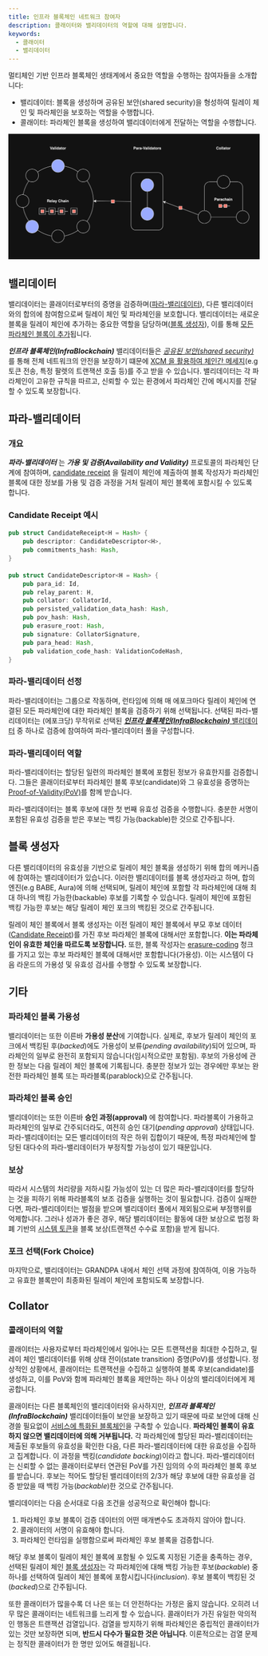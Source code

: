 ```yaml
---
title: 인프라 블록체인 네트워크 참여자
description: 콜래이터와 밸리데이터의 역할에 대해 설명합니다. 
keywords:
  - 콜래이터
  - 밸리데이터
---
```


멀티체인 기반 인프라 블록체인 생태계에서 중요한 역할을 수행하는 참여자들을 소개합니다:
- 밸리데이터: 블록을 생성하며 공유된 보안(shared security)을 형성하여 릴레이 체인 및 파라체인을 보호하는 역할을 수행합니다.
- 콜래이터: 파라체인 블록을 생성하여 밸리데이터에게 전달하는 역할을 수행합니다.

![네트워크 참여자](/media/images/docs/infrablockchain/learn/architecture/network-participants.png)

## 밸리데이터

밸리데이터는 콜래이터로부터의 증명을 검증하며([파라-밸리데이터](#파라-밸리데이터)), 다른 밸리데이터와의 합의에 참여함으로써 릴레이 체인 및 파라체인을 보호합니다. 밸리데이터는 새로운 블록을 릴레이 체인에 추가하는 중요한 역할을 담당하며([블록 생성자](#블록-생성자)), 
이를 통해 [모든 파라체인 블록이 추가](./architecture.md#파라체인-프로토콜)됩니다.

 ***인프라 블록체인(InfraBlockchain)*** 밸리데이터들은 *[공유된 보안(shared security)](./architecture.md#공유된-보안shared-security)* 를 통해 전체 네트워크의 안전을 보장하기 떄문에 [XCM 을 활용하여 체인간 메세지](../xcm/xcm.md)(e.g 토큰 전송, 특정 팔렛의 트랜잭션 호출 등)를 주고 받을 수 있습니다. 밸리데이터는 각 파라체인이 고유한 규칙을 따르고, 신뢰할 수 있는 환경에서 파라체인 간에 메시지를 전달할 수 있도록 보장합니다.

## 파라-밸리데이터

### 개요

**_파라-밸리데이터_** 는 ***가용 및 검증(Availability and Validity)*** 프로토콜의 파라체인 단계에 참여하며, [candidate receipt](https://github.com/InfraBlockchain/infrablockchain-substrate/blob/822bc6c9706774a98122eb432f412b871a98a4bd/infrablockspace/primitives/src/v6/mod.rs#L521) 을 릴레이 체인에 제출하여 블록 작성자가 파라체인 블록에 대한 정보를 가용 및 검증 과정을 거처 릴레이 체인 블록에 포함시킬 수 있도록 합니다.

### Candidate Receipt 예시
```rust
pub struct CandidateReceipt<H = Hash> {
	pub descriptor: CandidateDescriptor<H>,
	pub commitments_hash: Hash,
}

pub struct CandidateDescriptor<H = Hash> {
	pub para_id: Id,
	pub relay_parent: H,
	pub collator: CollatorId,
	pub persisted_validation_data_hash: Hash,
	pub pov_hash: Hash,
	pub erasure_root: Hash,
	pub signature: CollatorSignature,
	pub para_head: Hash,
	pub validation_code_hash: ValidationCodeHash,
}
```
### 파라-밸리데이터 선정

파라-밸리데이터는 그룹으로 작동하며, 런타임에 의해 매 에포크마다 릴레이 체인에 연결된 모든 파라체인에 대한 파라체인 블록을 검증하기 위해 선택됩니다. 선택된 파라-밸리데이터는 (에포크당) 무작위로 선택된  [***인프라 블록체인(InfraBlockchain)*** 밸리데이터](./network-participants.md#밸리데이터) 중 하나로 검증에 참여하여 파라-밸리데이터 풀을 구성합니다.

### 파라-밸리데이터 역할

파라-밸리데이터는 할당된 일련의 파라체인 블록에 포함된 정보가 유효한지를 검증합니다. 그들은 콜래이터로부터 파라체인 블록 후보(candidate)와 그 유효성을 증명하는 [Proof-of-Validity(PoV)](https://github.com/InfraBlockchain/infrablockchain-substrate/blob/822bc6c9706774a98122eb432f412b871a98a4bd/cumulus/primitives/core/src/lib.rs#L155)를 함께 받습니다.

파라-밸리데이터는 블록 후보에 대한 첫 번째 유효성 검증을 수행합니다. 충분한 서명이 포함된 유효성 검증을 받은 후보는 백킹 가능(backable)한 것으로 간주됩니다.

## 블록 생성자

다른 밸리데이터의 유효성을 기반으로 릴레이 체인 블록을 생성하기 위해 합의 메커니즘에 참여하는 밸리데이터가 있습니다. 이러한 밸리데이터를 블록 생성자라고 하며, 합의 엔진(e.g BABE, Aura)에 의해 선택되며, 릴레이 체인에 포함할 각 파라체인에 대해 최대 하나의 백킹 가능한(backable) 후보를 기록할 수 있습니다. 릴레이 체인에 포함된 백킹 가능한 후보는 해당 릴레이 체인 포크의 백킹된 것으로 간주됩니다.

릴레이 체인 블록에서 블록 생성자는 이전 릴레이 체인 블록에서 부모 후보 데이터([Candidate Receipt](./network-participants.md#candidate-receipt-예시))를 가진 후보 파라체인 블록에 대해서만 포함합니다. **이는 파라체인이 유효한 체인을 따르도록 보장합니다.** 또한, 블록 작성자는 [erasure-coding](https://wiki.polkadot.network/docs/learn-parachains-protocol#erasure-codes) 청크를 가지고 있는 후보 파라체인 블록에 대해서만 포함합니다(가용성). 이는 시스템이 다음 라운드의 가용성 및 유효성 검사를 수행할 수 있도록 보장합니다.

## 기타

### 파라체인 블록 가용성

밸리데이터는 또한 이른바 **가용성 분산**에 기여합니다. 실제로, 후보가 릴레이 체인의 포크에서 백킹된 후(_backed_)에도 가용성이 보류(_pending availability_)되어 있으며, 파라체인의 일부로 완전히 포함되지 않습니다(임시적으로만 포함됨). 후보의 가용성에 관한 정보는 다음 릴레이 체인 블록에 기록됩니다. 충분한 정보가 있는 경우에만 후보는 완전한 파라체인 블록 또는 파라블록(parablock)으로 간주됩니다.

### 파라체인 블록 승인

밸리데이터는 또한 이른바 **승인 과정(approval)** 에 참여합니다. 파라블록이 가용하고 파라체인의 일부로 간주되더라도, 여전히 승인 대기(_pending approval_) 상태입니다. 파라-밸리데이터는 모든 밸리데이터의 작은 하위 집합이기 때문에, 특정 파라체인에 할당된 대다수의 파라-밸리데이터가 부정직할 가능성이 있기 때문입니다. 

### 보상

따라서 시스템의 처리량을 저하시킬 가능성이 있는 더 많은 파라-밸리데이터를 할당하는 것을 피하기 위해 파라블록의 보조 검증을 실행하는 것이 필요합니다.
검증이 실패한다면, 파라-밸리데이터는 벌점을 받으며 밸리데이터 풀에서 제외됨으로써 부정행위를 억제합니다. 그러나 성과가 좋은 경우, 해당 밸리데이터는 활동에 대한 보상으로 법정 화폐 기반의 [시스템 토큰](../protocol/system-token.md)을 블록 보상(트랜잭션 수수료 포함)을 받게 됩니다.

### 포크 선택(Fork Choice)

마지막으로, 밸리데이터는 GRANDPA 내에서 체인 선택 과정에 참여하여, 이용 가능하고 유효한 블록만이 최종화된 릴레이 체인에 포함되도록 보장합니다.

## Collator

### 콜래이터의 역할

콜래이터는 사용자로부터 파라체인에서 일어나는 모든 트랜잭션을 최대한  수집하고, 릴레이 체인 밸리데이터를 위해 상태 전이(state transition) 증명(PoV)를 생성합니다. 정상적인 상황에서, 콜래이터는 트랜잭션을 수집하고 실행하여 블록 후보(candidate)를 생성하고, 이를 PoV와 함께 파라체인 블록을 제안하는 하나 이상의 밸리데이터에게 제공합니다.

콜래이터는 다른 블록체인의 밸리데이터와 유사하지만, ***인프라 블록체인(InfraBlockchain)*** 밸리데이터들이 보안을 보장하고 있기 때문에 따로 보안에 대해 신경쓸 필요없이 [서비스에 특화된 블록체인](../../service-chains/README.md)을 구축할 수 있습니다. **파라체인 블록이 유효하지 않으면 밸리데이터에 의해 거부됩니다.** 각 파라체인에 할당된 파라-밸리데이터는 제출된 후보들의 유효성을 확인한 다음, 다른 파라-밸리데이터에 대한 유효성을 수집하고 집계합니다. 이 과정을 백킹(*candidate backing*)이라고 합니다. 파라-밸리데이터는 신뢰할 수 없는 콜래이터로부터 연관된 PoV를 가진 임의의 수의 파라체인 블록 후보를 받습니다. 후보는 적어도 할당된 밸리데이터의 2/3가 해당 후보에 대한 유효성을 검증 받았을 때 백킹 가능(_backable_)한 것으로 간주됩니다.

밸리데이터는 다음 순서대로 다음 조건을 성공적으로 확인해야 합니다:

1. 파라체인 후보 블록이 검증 데이터의 어떤 매개변수도 초과하지 않아야 합니다.
2. 콜래이터의 서명이 유효해야 합니다.
3. 파라체인 런타임을 실행함으로써 파라체인 후보 블록을 검증합니다.

해당 후보 블록이 릴레이 체인 블록에 포함될 수 있도록 지정된 기준을 충족하는 경우, 선택된 릴레이 체인 [블록 생성자](./network-participants.md#블록-생성자)는 각 파라체인에 대해 백킹 가능한 후보(_backable_) 중 하나를 선택하여 릴레이 체인 블록에 포함시킵니다(_inclusion_). 후보 블록이 백킹된 것(_backed_)으로 간주됩니다.

또한 콜래이터가 많을수록 더 나은 또는 더 안전하다는 가정은 옳지 않습니다. 오히려 너무 많은 콜래이터는 네트워크를 느리게 할 수 있습니다. 콜래이터가 가진 유일한 악의적인 행동은 트랜잭션 검열입니다. 검열을 방지하기 위해 파라체인은 중립적인 콜래이터가 있는 것만 보장하면 되며, **반드시 다수가 필요한 것은 아닙니다**. 이론적으로는 검열 문제는 정직한 콜래이터가 한 명만 있어도 해결됩니다.
